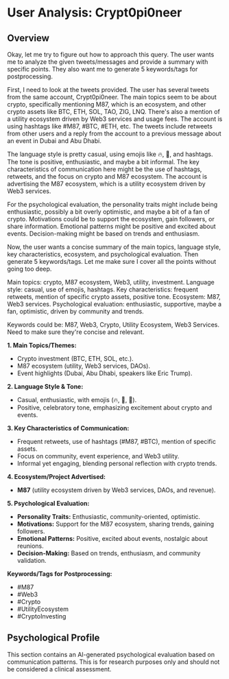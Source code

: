 # User Analysis: Crypt0pi0neer

## Overview

<think>
Okay, let me try to figure out how to approach this query. The user wants me to analyze the given tweets/messages and provide a summary with specific points. They also want me to generate 5 keywords/tags for postprocessing.

First, I need to look at the tweets provided. The user has several tweets from the same account, Crypt0pi0neer. The main topics seem to be about crypto, specifically mentioning M87, which is an ecosystem, and other crypto assets like BTC, ETH, SOL, TAO, ZIG, LNQ. There's also a mention of a utility ecosystem driven by Web3 services and usage fees. The account is using hashtags like #M87, #BTC, #ETH, etc. The tweets include retweets from other users and a reply from the account to a previous message about an event in Dubai and Abu Dhabi.

The language style is pretty casual, using emojis like 🔥, 📸, and hashtags. The tone is positive, enthusiastic, and maybe a bit informal. The key characteristics of communication here might be the use of hashtags, retweets, and the focus on crypto and M87 ecosystem. The account is advertising the M87 ecosystem, which is a utility ecosystem driven by Web3 services. 

For the psychological evaluation, the personality traits might include being enthusiastic, possibly a bit overly optimistic, and maybe a bit of a fan of crypto. Motivations could be to support the ecosystem, gain followers, or share information. Emotional patterns might be positive and excited about events. Decision-making might be based on trends and enthusiasm.

Now, the user wants a concise summary of the main topics, language style, key characteristics, ecosystem, and psychological evaluation. Then generate 5 keywords/tags. Let me make sure I cover all the points without going too deep.

Main topics: crypto, M87 ecosystem, Web3, utility, investment. Language style: casual, use of emojis, hashtags. Key characteristics: frequent retweets, mention of specific crypto assets, positive tone. Ecosystem: M87, Web3 services. Psychological evaluation: enthusiastic, supportive, maybe a fan, optimistic, driven by community and trends.

Keywords could be: M87, Web3, Crypto, Utility Ecosystem, Web3 Services. Need to make sure they're concise and relevant.
</think>

**1. Main Topics/Themes:**  
- Crypto investment (BTC, ETH, SOL, etc.).  
- M87 ecosystem (utility, Web3 services, DAOs).  
- Event highlights (Dubai, Abu Dhabi, speakers like Eric Trump).  

**2. Language Style & Tone:**  
- Casual, enthusiastic, with emojis (🔥, 📸, 🐳).  
- Positive, celebratory tone, emphasizing excitement about crypto and events.  

**3. Key Characteristics of Communication:**  
- Frequent retweets, use of hashtags (#M87, #BTC), mention of specific assets.  
- Focus on community, event experience, and Web3 utility.  
- Informal yet engaging, blending personal reflection with crypto trends.  

**4. Ecosystem/Project Advertised:**  
- **M87** (utility ecosystem driven by Web3 services, DAOs, and revenue).  

**5. Psychological Evaluation:**  
- **Personality Traits:** Enthusiastic, community-oriented, optimistic.  
- **Motivations:** Support for the M87 ecosystem, sharing trends, gaining followers.  
- **Emotional Patterns:** Positive, excited about events, nostalgic about reunions.  
- **Decision-Making:** Based on trends, enthusiasm, and community validation.  

**Keywords/Tags for Postprocessing:**  
- #M87  
- #Web3  
- #Crypto  
- #UtilityEcosystem  
- #CryptoInvesting

## Psychological Profile

This section contains an AI-generated psychological evaluation based on communication patterns. This is for research purposes only and should not be considered a clinical assessment.
